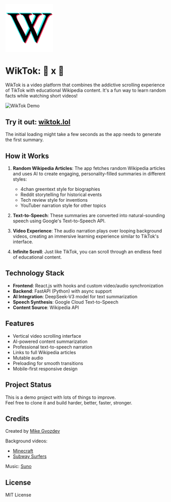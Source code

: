 <img src="icon.png" width="150" alt="WikTok Icon"><br>
# WikTok: 🎥 x 📖

WikTok is a video platform that combines the addictive scrolling experience of TikTok with educational Wikipedia content. It's a fun way to learn random facts while watching short videos!

<img src="demo.gif" width="300" alt="WikTok Demo"><br>

## Try it out: [wiktok.lol](https://wiktok.lol)
The initial loading might take a few seconds as the app needs to generate the first summary.

## How it Works

1. **Random Wikipedia Articles**: The app fetches random Wikipedia articles and uses AI to create engaging, personality-filled summaries in different styles:
   - 4chan greentext style for biographies
   - Reddit storytelling for historical events
   - Tech review style for inventions
   - YouTuber narration style for other topics

2. **Text-to-Speech**: These summaries are converted into natural-sounding speech using Google's Text-to-Speech API.

3. **Video Experience**: The audio narration plays over looping background videos, creating an immersive learning experience similar to TikTok's interface.

4. **Infinite Scroll**: Just like TikTok, you can scroll through an endless feed of educational content.

## Technology Stack

- **Frontend**: React.js with hooks and custom video/audio synchronization
- **Backend**: FastAPI (Python) with async support
- **AI Integration**: DeepSeek-V3 model for text summarization
- **Speech Synthesis**: Google Cloud Text-to-Speech
- **Content Source**: Wikipedia API

## Features

- Vertical video scrolling interface
- AI-powered content summarization
- Professional text-to-speech narration
- Links to full Wikipedia articles
- Mutable audio
- Preloading for smooth transitions
- Mobile-first responsive design

## Project Status

This is a demo project with lots of things to improve.<br>
Feel free to clone it and build harder, better, faster, stronger.


## Credits

Created by [Mike Gvozdev](https://www.linkedin.com/in/mike-gvozdev/)

Background videos:
- [Minecraft](https://www.youtube.com/watch?v=NX-i0IWl3yg&t)
- [Subway Surfers](https://www.youtube.com/watch?v=i0M4ARe9v0Y)

Music: [Suno](https://suno.com/)


## License

MIT License